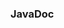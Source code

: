 <div id="title">

### JavaDoc
</div>

<div id="body">

<include src="what/container-inParent-asPanel.md" boilerplate />
<include src="how/container-inParent-asPanel.md" boilerplate />

</div>